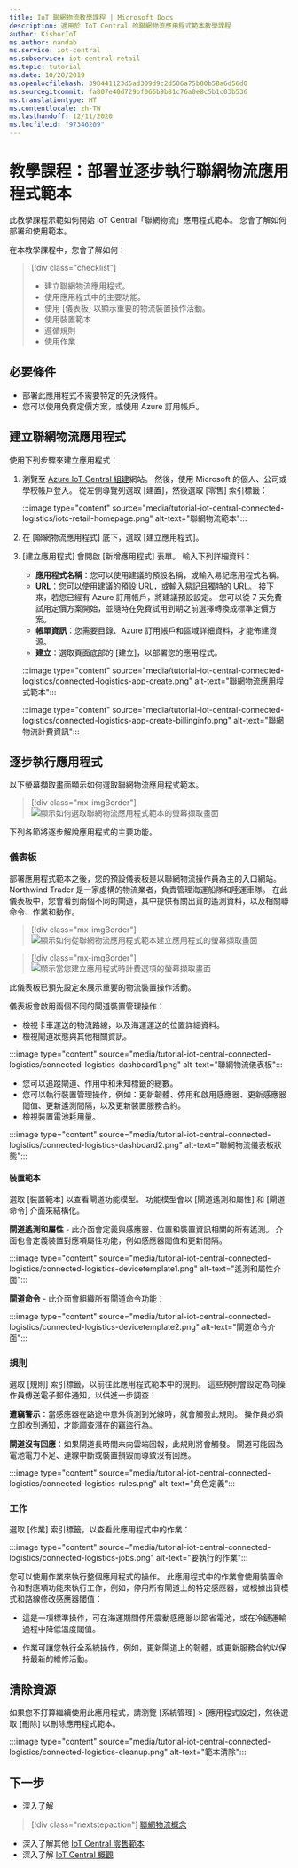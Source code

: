 ```yaml
---
title: IoT 聯網物流教學課程 | Microsoft Docs
description: 適用於 IoT Central 的聯網物流應用程式範本教學課程
author: KishorIoT
ms.author: nandab
ms.service: iot-central
ms.subservice: iot-central-retail
ms.topic: tutorial
ms.date: 10/20/2019
ms.openlocfilehash: 398441123d5ad309d9c2d506a75b80b58a6d56d0
ms.sourcegitcommit: fa807e40d729bf066b9b81c76a0e8c5b1c03b536
ms.translationtype: HT
ms.contentlocale: zh-TW
ms.lasthandoff: 12/11/2020
ms.locfileid: "97346209"
---
```

# <a name="tutorial-deploy-and-walk-through-a-connected-logistics-application-template"></a>教學課程：部署並逐步執行聯網物流應用程式範本

此教學課程示範如何開始 IoT Central「聯網物流」應用程式範本。 您會了解如何部署和使用範本。

在本教學課程中，您會了解如何：

> [!div class="checklist"]
> * 建立聯網物流應用程式。
> * 使用應用程式中的主要功能。
> * 使用 [儀表板] 以顯示重要的物流裝置操作活動。
> * 使用裝置範本
> * 遵循規則
> * 使用作業

## <a name="prerequisites"></a>必要條件

* 部署此應用程式不需要特定的先決條件。
* 您可以使用免費定價方案，或使用 Azure 訂用帳戶。

## <a name="create-connected-logistics-application"></a>建立聯網物流應用程式

使用下列步驟來建立應用程式：

1. 瀏覽至 [Azure IoT Central 組建](https://aka.ms/iotcentral)網站。 然後，使用 Microsoft 的個人、公司或學校帳戶登入。 從左側導覽列選取 [建置]，然後選取 [零售] 索引標籤：

    :::image type="content" source="media/tutorial-iot-central-connected-logistics/iotc-retail-homepage.png" alt-text="聯網物流範本":::

1. 在 [聯網物流應用程式] 底下，選取 [建立應用程式]。

1. [建立應用程式] 會開啟 [新增應用程式] 表單。 輸入下列詳細資料：


    * **應用程式名稱**：您可以使用建議的預設名稱，或輸入易記應用程式名稱。
    * **URL**：您可以使用建議的預設 URL，或輸入易記且獨特的 URL。 接下來，若您已經有 Azure 訂用帳戶，將建議預設設定。 您可以從 7 天免費試用定價方案開始，並隨時在免費試用到期之前選擇轉換成標準定價方案。
    * **帳單資訊**：您需要目錄、Azure 訂用帳戶和區域詳細資料，才能佈建資源。
    * **建立**：選取頁面底部的 [建立]，以部署您的應用程式。

    :::image type="content" source="media/tutorial-iot-central-connected-logistics/connected-logistics-app-create.png" alt-text="聯網物流應用程式範本":::

    :::image type="content" source="media/tutorial-iot-central-connected-logistics/connected-logistics-app-create-billinginfo.png" alt-text="聯網物流計費資訊":::

## <a name="walk-through-the-application"></a>逐步執行應用程式

以下螢幕擷取畫面顯示如何選取聯網物流應用程式範本。

> [!div class="mx-imgBorder"]
> ![顯示如何選取聯網物流應用程式範本的螢幕擷取畫面](./media/tutorial-iot-central-connected-logistics/iotc-retail-homepage.png)

下列各節將逐步解說應用程式的主要功能。

### <a name="dashboard"></a>儀表板

部署應用程式範本之後，您的預設儀表板是以聯網物流操作員為主的入口網站。 Northwind Trader 是一家虛構的物流業者，負責管理海運船隊和陸運車隊。 在此儀表板中，您會看到兩個不同的閘道，其中提供有關出貨的遙測資料，以及相關聯命令、作業和動作。

> [!div class="mx-imgBorder"]
> ![顯示如何從聯網物流應用程式範本建立應用程式的螢幕擷取畫面](./media/tutorial-iot-central-connected-logistics/connected-logistics-app-create.png)

> [!div class="mx-imgBorder"]
> ![顯示當您建立應用程式時計費選項的螢幕擷取畫面](./media/tutorial-iot-central-connected-logistics/connected-logistics-app-create-billinginfo.png)

此儀表板已預先設定來展示重要的物流裝置操作活動。

儀表板會啟用兩個不同的閘道裝置管理操作：

* 檢視卡車運送的物流路線，以及海運運送的位置詳細資料。
* 檢視閘道狀態與其他相關資訊。

:::image type="content" source="media/tutorial-iot-central-connected-logistics/connected-logistics-dashboard1.png" alt-text="聯網物流儀表板":::

* 您可以追蹤閘道、作用中和未知標籤的總數。
* 您可以執行裝置管理操作，例如：更新韌體、停用和啟用感應器、更新感應器閾值、更新遙測間隔，以及更新裝置服務合約。
* 檢視裝置電池耗用量。

:::image type="content" source="media/tutorial-iot-central-connected-logistics/connected-logistics-dashboard2.png" alt-text="聯網物流儀表板狀態":::

#### <a name="device-template"></a>裝置範本

選取 [裝置範本] 以查看閘道功能模型。 功能模型會以 [閘道遙測和屬性] 和 [閘道命令] 介面來結構化。

**閘道遙測和屬性** - 此介面會定義與感應器、位置和裝置資訊相關的所有遙測。 介面也會定義裝置對應項屬性功能，例如感應器閾值和更新間隔。

:::image type="content" source="media/tutorial-iot-central-connected-logistics/connected-logistics-devicetemplate1.png" alt-text="遙測和屬性介面":::

**閘道命令** - 此介面會組織所有閘道命令功能：

:::image type="content" source="media/tutorial-iot-central-connected-logistics/connected-logistics-devicetemplate2.png" alt-text="閘道命令介面":::

### <a name="rules"></a>規則

選取 [規則] 索引標籤，以前往此應用程式範本中的規則。 這些規則會設定為向操作員傳送電子郵件通知，以供進一步調查：

**遭竊警示**：當感應器在路途中意外偵測到光線時，就會觸發此規則。 操作員必須立即收到通知，才能調查潛在的竊盜行為。

**閘道沒有回應**：如果閘道長時間未向雲端回報，此規則將會觸發。 閘道可能因為電池電力不足、連線中斷或裝置損毀而導致沒有回應。

:::image type="content" source="media/tutorial-iot-central-connected-logistics/connected-logistics-rules.png" alt-text="角色定義":::

### <a name="jobs"></a>工作

選取 [作業] 索引標籤，以查看此應用程式中的作業：

:::image type="content" source="media/tutorial-iot-central-connected-logistics/connected-logistics-jobs.png" alt-text="要執行的作業":::

您可以使用作業來執行整個應用程式的操作。 此應用程式中的作業會使用裝置命令和對應項功能來執行工作，例如，停用所有閘道上的特定感應器，或根據出貨模式和路線修改感應器閾值：

* 這是一項標準操作，可在海運期間停用震動感應器以節省電池，或在冷鏈運輸過程中降低溫度閾值。

* 作業可讓您執行全系統操作，例如，更新閘道上的韌體，或更新服務合約以保持最新的維修活動。

## <a name="clean-up-resources"></a>清除資源

如果您不打算繼續使用此應用程式，請瀏覽 [系統管理]  >  [應用程式設定]，然後選取 [刪除] 以刪除應用程式範本。

:::image type="content" source="media/tutorial-iot-central-connected-logistics/connected-logistics-cleanup.png" alt-text="範本清除":::

## <a name="next-steps"></a>下一步
* 深入了解 
> [!div class="nextstepaction"]
> [聯網物流概念](./architecture-connected-logistics.md)
* 深入了解其他 [IoT Central 零售範本](./overview-iot-central-retail.md)
* 深入了解 [IoT Central 概觀](../core/overview-iot-central.md)
